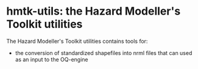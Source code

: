 hmtk-utils: the Hazard Modeller's Toolkit utilities
==========

The Hazard Modeller's Toolkit utilities contains tools for:
- the conversion of standardized shapefiles into nrml files that can used as an input to the OQ-engine
